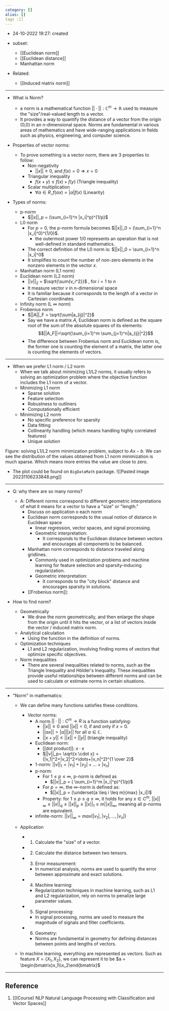 ```yaml
---
category: []
alias: []
tags :[]
---
```


- 24-10-2022 19:27: created

- subset:
	- [[Euclidean norm]]
	- [[Euclidean distance]]
	- Manhattan norm

- Related:
	- [[Induced matrix norm]]
---


- What is Norm?
	- a norm is a mathematical function $|| \cdot ||: \mathbb{C}^m \rightarrow \mathbb{R}$ used to measure the "size"/real-valued length to a vector. 
	- It provides a way to quantify the distance of a vector from the origin (0,0) in an n-dimensional space. Norms are fundamental in various areas of mathematics and have wide-ranging applications in fields such as physics, engineering, and computer science.

- Properties of vector norms: 
	- To prove something is a vector norm, there are 3 properties to follow: 
		- Non-negativity
			- $||x|| \geq 0$, and $f(x)=0 \Rightarrow x=0$
		- Triangular inequality
			- $f(x+y) \leq f(x)+f(y)$ (Triangle inequality)
		- Scalar multiplication
			- $\forall \alpha \in R, f(\alpha x)=|\alpha|f(x)$ (Linearity)


- Types of norms:
	- p-norm
		- $||x||_p = (\sum_{i=1}^n |x_i|^p)^{1/p}$
	- L0 norm
		- For $p = 0$, the p-norm formula becomes $||x||_0 = (\sum_{i=1}^n |x_i|^0)^{1/0}$. 
			- the outermost power 1/0 represents an operation that is not well-defined in standard mathematics.
		- The correct definition of the L0 norm is: $||x||_0 = \sum_{i=1}^n |x_i|^0$
		- It simplifies to count the number of non-zero elements in the nonzero elements in the vector $x$. 
	- Manhattan norm (L1 norm)
	- Euclidean norm (L2 norm)
		- $||v||_2$ = $\sqrt{\sum{v_i^2}}$ , for $i = 1$ to $n$
		- It measure vector $v$ in n-dimensional space
		- It is familiar because it corresponds to the length of a vector in Cartesian coordinates. 
	- Infinity norm (L $\infty$ norm)
	- Frobenius norm
		- $||A||_F = \sqrt{\sum|a_{ij}|^2}$
		-  Say we have a matrix $A$, Euclidean norm is defined as the square root of the sum of the absolute squares of its elements: $$||A_F||=\sqrt{\sum_{i=1}^m \sum_{j=1}^n|a_{ij}|^2}$$
		- The difference between Frobenius norm and Euclidean norm is, the former one is counting the element of a matrix, the latter one is counting the elements of vectors. 

---
- When we prefer L1 norm / L2 norm
	- When we talk about minimizing L1/L2 norms, it usually refers to solving an optimization problem where the objective function includes the L1 norm of a vector. 
	- Minimizing L1 norm
		- Sparse solution
		- Feature selection
		- Robustness to outliners
		- Computationally efficient
	- Minimizing L2 norm
		- No specific preference for sparsity
		- Data fitting
		- Collinearity handling (which means handling highly correlated features)
		- Unique solution

Figure: solving L1/L2 norm minimization problem, subject to $Ax - b$. We can see the distribution of the values obtained from L1 norm minimization is much sparse. Which means more entries the value are close to zero. 
- The plot could be found on `BigDataMath` package. 
![[Pasted image 20231106233848.png]]

---

- Q: why there are so many norms?
	- A: Different norms correspond to different geometric interpretations of what it means for a vector to have a "size" or "length."
		- Discuss on application o each norm
		- Euclidean norm corresponds to the usual notion of distance in Euclidean space
			- linear regression, vector spaces, and signal processing.
			- Geometric interpretation:
				- It corresponds to the Euclidean distance between vectors and encourages all components to be balanced.
		- Manhattan norm corresponds to distance traveled along gridlines.
			- Commonly used in optimization problems and machine learning for feature selection and sparsity-inducing regularization.
			- Geometric interpretation:
				- It corresponds to the "city block" distance and encourages sparsity in solutions.
		- [[Frobenius norm]]:


- How to find norm?
	- Geometrically
		- We draw the norm geometrically, and then enlarge the shape from the origin until it hits the vector, or a list of vectors inside the vector / induced matrix norm. 
	- Analytical calculation
		- Using the function in the definition of norms. 
	- Optimization techniques
		- L1 and L2 regularization, involving finding norms of vectors that optimize specific objectives. 
	- Norm inequalities
		- There are several inequalities related to norms, such as the Triangle Inequality and Hölder's Inequality. These inequalities provide useful relationships between different norms and can be used to calculate or estimate norms in certain situations.

---

- "Norm" in mathematics:
	- We can define many functions satisfies these conditions.
		- Vector norms:
			- A norm $|| \cdot || : C^m \rightarrow R$ is a function satisfying:
				- $||x|| \geq 0$ and $||x|| = 0$, if and only if $x = 0$.
				- $|| \alpha x || = |\alpha| ||x||$ for all $\alpha \in \mathbb{C}$. 
				- $|| x + y || \leq ||x|| + ||y||$ (triangle inequality)
			- Euclidean norm: 
				- [[dot product]]: $x \cdot x$
				- $||v||_p= \sqrt{x \cdot x} = (|v_1|^2+|v_2|^2+\dots+|v_n|^2)^{1 \over 2}$
			- 1-norm: $||v||_1=|v_1|+|v_2|+\dots+|v_n|$
			- p-norm: 
				- For $1 \leq p \leq \infty$, p-norm is defined as 
					- $||x||_p = ( \sum_{i=1}^m |x_i|^p)^{1/p}$
				- For $p = \infty$, the $\infty$-norm is defined as:
					- $||x||_p = (\underset{a \leq i \leq m}{max} |x_i|)$
				- Property: for $1 \leq p \leq q \leq \infty$, it holds for any $x \in C^m$, $||x||_\infty \leq ||x||_q \leq ||x||_p \leq ||x||_1 \leq m||x||_\infty$, meaning all p-norms are equivalent. 
			- infinite-norm: $||v||_\infty=max(|v_1|,|v_2|,\dots,|v_n|)$


	- Application
		- 1. Calculate the "size" of a vector. 
		- 2. Calculate the distance between two tensors.
		- 3. Error measurement:
			- In numerical analysis, norms are used to quantify the error between approximate and exact solutions.
		- 4. Machine learning: 
			- Regularization techniques in machine learning, such as L1 and L2 regularization, rely on norms to penalize large parameter values.
		- 5. Signal processing:
			- In signal processing, norms are used to measure the magnitude of signals and filter coefficients.
		- 6. Geometry:
			- Norms are fundamental in geometry for defining distances between points and lengths of vectors.
	- In machine learning, everything are represented as vectors. Such as feature $X=\{X_1, X_2\}$, we can represent it to be $a = \begin{bmatrix}x_1\\x_2\end{bmatrix}$


---
## Reference

1. [[(Course) NLP  Natural Language Processing with Classification and Vector Spaces]]